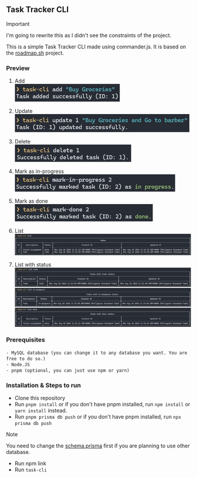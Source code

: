 ## Task Tracker CLI

> [!IMPORTANT]
> I'm going to rewrite this as I didn't see the constraints of the project.

This is a simple Task Tracker CLI made using commander.js. It is based on the [roadmap.sh](https://roadmap.sh/projects/task-tracker) project.

### Preview

1. Add  
   ![task-cli add](./images/task-cli-add.png)

2. Update  
   ![task-cli update](./images/task-cli-update.png)

3. Delete  
   ![task-cli delete](./images/task-cli-delete.png)

4. Mark as in-progress  
   ![task-cli mark-in-progress](./images/task-cli-mark-in-progress.png)

5. Mark as done  
   ![task-cli mark-done](./images/task-cli-mark-done.png)

6. List
   ![task-cli list](./images/task-cli-list.png)

7. List with status
   ![task-cli list todo](./images/task-cli-list-todo.png)
   ![task-cli list in-progress](./images/task-cli-list-in-progress.png)
   ![task-cli list done](./images/task-cli-list-done.png)

### Prerequisites

    - MySQL database (you can change it to any database you want. You are free to do so.)
    - Node.JS
    - pnpm (optional, you can just use npm or yarn)

### Installation & Steps to run

-   Clone this repository
-   Run `pnpm install` or if you don't have pnpm installed, run `npm install` or `yarn install` instead.
-   Run `pnpm prisma db push` or if you don't have pnpm installed, run `npx prisma db push`

> [!NOTE]  
> You need to change the [schema.prisma](./prisma/schema.prisma) first if you are planning to use
> other database.

-   Run npm link
-   Run `task-cli`
